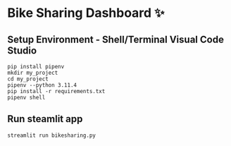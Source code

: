 # Bike Sharing Dashboard ✨

## Setup Environment - Shell/Terminal Visual Code Studio
```
pip install pipenv
mkdir my_project
cd my_project
pipenv --python 3.11.4
pip install -r requirements.txt
pipenv shell
```

## Run steamlit app
```
streamlit run bikesharing.py
```
